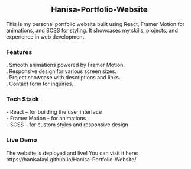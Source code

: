 <h2 align="center"> Hanisa-Portfolio-Website </h2>
This is my personal portfolio website built using React, Framer Motion for animations, and SCSS for styling. It showcases my skills, projects, and experience in web development.
<h3 <a name="introduction"> Features</a> </h3>
. Smooth animations powered by Framer Motion.<br>
. Responsive design for various screen sizes.<br>
. Project showcase with descriptions and links.<br>
. Contact form for inquiries.<br>
<h3 <a name="tech-stack"> Tech Stack</a> </h3>
- React – for building the user interface<br>
- Framer Motion – for animations<br>
- SCSS – for custom styles and responsive design<br>
<h3 <a name="tech-stack">  Live Demo</a> </h3>
The website is deployed and live! You can visit it here: https://hanisafayi.github.io/Hanisa-Portfolio-Website/
